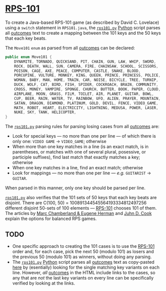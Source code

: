 # [RPS-101](https://www.umop.com/rps.htm)

To create a Java-based RPS-101 game (as described by David C. Lovelace) using a `switch` statement in `RPS101.java`, the [`rps101.py`](./rps101.py) [Python](https://docs.python.org/3/) script parses all [outcomes](https://www.umop.com/rps101/alloutcomes.htm) text to create a mapping between the 101 keys and the 50 keys that each key beats.

The `Move101` `enum` as parsed from all [outcomes](https://www.umop.com/rps101/alloutcomes.htm) can be declared:

```Java
public enum Move101 {
    DYNAMITE, TORNADO, QUICKSAND, PIT, CHAIN, GUN, LAW, WHIP, SWORD,
    ROCK, DEATH, WALL, SUN, CAMERA, FIRE, CHAINSAW, SCHOOL, SCISSORS,
    POISON, CAGE, AXE, PEACE, COMPUTER, CASTLE, SNAKE, BLOOD,
    PORCUPINE, VULTURE, MONKEY, KING, QUEEN, PRINCE, PRINCESS, POLICE,
    WOMAN, BABY, MAN, HOME, TRAIN, CAR, NOISE, BICYCLE, TREE, TURNIP,
    DUCK, WOLF, CAT, BIRD, FISH, SPIDER, COCKROACH, BRAIN, COMMUNITY,
    CROSS, MONEY, VAMPIRE, SPONGE, CHURCH, BUTTER, BOOK, PAPER, CLOUD,
    AIRPLANE, MOON, GRASS, FILM, TOILET, AIR, PLANET, GUITAR, BOWL,
    CUP, BEER, RAIN, WATER, TV, RAINBOW, UFO, ALIEN, PRAYER, MOUNTAIN,
    SATAN, DRAGON, DIAMOND, PLATINUM, GOLD, DEVIL, FENCE, VIDEO_GAME,
    MATH, ROBOT, HEART, ELECTRICITY, LIGHTNING, MEDUSA, POWER, LASER,
    NUKE, SKY, TANK, HELICOPTER,
}
```

The [`rps101.py`](./rps101.py) parsing rules for parsing losing cases from all [outcomes](https://www.umop.com/rps101/alloutcomes.htm) are:

- Look for special keys &mdash; no more than one per line &mdash; of which there is only one: `VIDEO GAME` &rarr; `VIDEO_GAME`; otherwise
- When more than one key matches in a line (is an exact match, is in parentheses, or matches with one of several plural, posessive, or participle suffixes), find last match that exactly matches a key; otherwise
- When one key matches in a line, find an exact match; otherwise
- Look for mappings &mdash; no more than one per line &mdash; *e.g.* `GUITARIST` &rarr; `GUITAR`.

When parsed in this manner, only one key should be parsed per line.

[`rps101.py`](./rps101.py) also verifies that the 101 sets of 50 keys that each key beats are disjoint. There are C(100, 50) = 100891344545564193334812497256 different disjoint 50-sets of 100 elements &mdash; [RPS-101](https://www.umop.com/rps101.htm) chooses 101 of them. The articles by [Marc Chamberland &amp; Eugene Herman](https://chamberland.math.grinnell.edu/papers/rps.pdf) and [Juhn D. Cook](https://www.johndcook.com/blog/2018/08/07/rock-paper-scissors-lizard-spock/) explain the options for balanced RPS games.

## TODO

- One specific approach to creating the 101 cases is to use the [RPS-101](https://www.umop.com/rps.htm) order and, for each case, pick the next 50 (modulo 101) as losers and the previous 50 (modulo 101) as winners, without doing any parsing.
- The [`rps101.py`](./rps101.py) [Python](https://docs.python.org/3/) script parses all [outcomes](https://www.umop.com/rps101/alloutcomes.htm) text as copy-pasted [here](./rps-101-full.txt) by (esentially) looking for the single matching key variants on each line. However, *all* [outcomes](https://www.umop.com/rps101/alloutcomes.htm) in the HTML include links to the cases, so any that are *not* the last key variants on every line can be specifically verified by looking at the links.